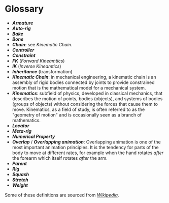 # Glossary

- ***Armature***
- ***Auto-rig***
- ***Bake***
- ***Bone***
- ***Chain***: see *Kinematic Chain*.
- ***Controller***
- ***Constraint***
- ***FK*** (*Forward Kineamtics*)
- ***IK*** (*Inverse Kineamtics*)
- ***Inheritance*** (transformation)
- ***Kinematic Chain***: in mechanical engineering, a kinematic chain is an assembly of rigid bodies connected by joints to provide constrained motion that is the mathematical model for a mechanical system.
- ***Kinematics***: subfield of physics, developed in classical mechanics, that describes the motion of points, bodies (objects), and systems of bodies (groups of objects) without considering the forces that cause them to move. Kinematics, as a field of study, is often referred to as the "geometry of motion" and is occasionally seen as a branch of mathematics.
- ***Locator***
- ***Meta-rig***
- ***Numerical Property***
- ***Overlap*** / ***Overlapping animation***: Overlapping animation is one of the most important animation principles. It is the tendency for parts of the body to move at different rates, for example when the hand rotates *after* the forearm which itself rotates *after* the arm.
- ***Parent***
- ***Rig***
- ***Squash***
- ***Stretch***
- ***Weight***

Some of these definitions are sourced from *[Wikipedia](https://wikipedia.org)*.